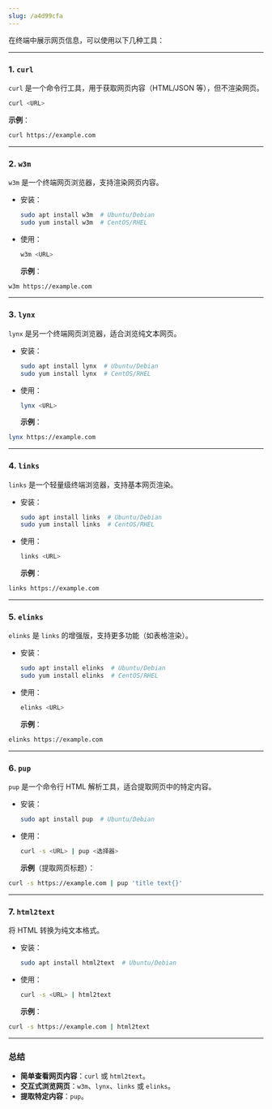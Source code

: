 ```yaml
---
slug: /a4d99cfa
---
```

在终端中展示网页信息，可以使用以下几种工具：

---

### 1. **`curl`**
`curl` 是一个命令行工具，用于获取网页内容（HTML/JSON 等），但不渲染网页。
```bash
curl <URL>
```
**示例**：
```bash
curl https://example.com
```

---

### 2. **`w3m`**
`w3m` 是一个终端网页浏览器，支持渲染网页内容。
- 安装：
  ```bash
  sudo apt install w3m  # Ubuntu/Debian
  sudo yum install w3m  # CentOS/RHEL
  ```
- 使用：
  ```bash
  w3m <URL>
  ```
  **示例**：
```bash
w3m https://example.com
```

---

### 3. **`lynx`**
`lynx` 是另一个终端网页浏览器，适合浏览纯文本网页。
- 安装：
  ```bash
  sudo apt install lynx  # Ubuntu/Debian
  sudo yum install lynx  # CentOS/RHEL
  ```
- 使用：
  ```bash
  lynx <URL>
  ```
  **示例**：
```bash
lynx https://example.com
```

---

### 4. **`links`**
`links` 是一个轻量级终端浏览器，支持基本网页渲染。
- 安装：
  ```bash
  sudo apt install links  # Ubuntu/Debian
  sudo yum install links  # CentOS/RHEL
  ```
- 使用：
  ```bash
  links <URL>
  ```
  **示例**：
```bash
links https://example.com
```

---

### 5. **`elinks`**
`elinks` 是 `links` 的增强版，支持更多功能（如表格渲染）。
- 安装：
  ```bash
  sudo apt install elinks  # Ubuntu/Debian
  sudo yum install elinks  # CentOS/RHEL
  ```
- 使用：
  ```bash
  elinks <URL>
  ```
  **示例**：
```bash
elinks https://example.com
```

---

### 6. **`pup`**
`pup` 是一个命令行 HTML 解析工具，适合提取网页中的特定内容。
- 安装：
  ```bash
  sudo apt install pup  # Ubuntu/Debian
  ```
- 使用：
  ```bash
  curl -s <URL> | pup <选择器>
  ```
  **示例**（提取网页标题）：
```bash
curl -s https://example.com | pup 'title text{}'
```

---

### 7. **`html2text`**
将 HTML 转换为纯文本格式。
- 安装：
  ```bash
  sudo apt install html2text  # Ubuntu/Debian
  ```
- 使用：
  ```bash
  curl -s <URL> | html2text
  ```
  **示例**：
```bash
curl -s https://example.com | html2text
```

---

### 总结
- **简单查看网页内容**：`curl` 或 `html2text`。
- **交互式浏览网页**：`w3m`、`lynx`、`links` 或 `elinks`。
- **提取特定内容**：`pup`。
